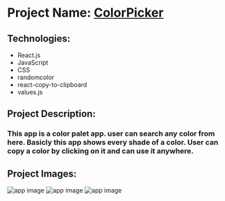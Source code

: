 # Project Name: [ColorPicker](https://colorpickereact.netlify.app)

## Technologies:
- React.js
- JavaScript
- CSS
- randomcolor
- react-copy-to-clipboard
- values.js

## Project Description:
### This app is a color palet app. user can search any color from here. Basicly this app shows every shade of a color. User can copy a color by clicking on it and can use it anywhere.

## Project Images:
![app image](https://i.ibb.co/1dMsfnd/1.png)
![app image](https://i.ibb.co/Wv0C3Dm/2.png)
![app image](https://i.ibb.co/nC5R3vD/3.png)

